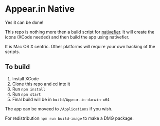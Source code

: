 # Appear.in Native

Yes it can be done!

This repo is nothing more then a build script for [nativefier](). It will
create the icons (XCode needed) and then build the app using nativefier.

It is Mac OS X centric. Other platforms will require your own hacking of the
scripts.

## To build

1.  Install XCode
2.  Clone this repo and cd into it
3.  Run `npm install`
4.  Run `npm start`
5.  Final build will be in `build/Appear.in-darwin-x64`

The app can be moveed to `/Applications` if you wish.

For redistribution `npm run build-image` to make a DMG package.
